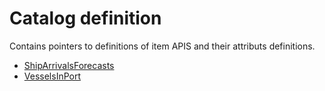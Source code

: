 # Catalog definition

Contains pointers to definitions of item APIS and their attributs definitions.

- [ShipArrivalsForecasts](catalogue-ShipsArrivalForecasts.md)
- [VesselsInPort](catalogue-ShipsArrivalForecasts.md)

